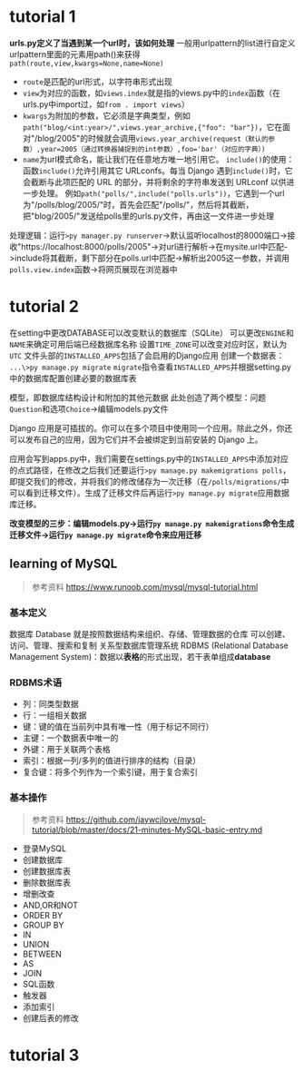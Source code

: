 # tutorial 1
**urls.py定义了当遇到某一个url时，该如何处理**
一般用urlpattern的list进行自定义
urlpattern里面的元素用path()来获得
`path(route,view,kwargs=None,name=None)`
- `route`是匹配的url形式，以字符串形式出现
- `view`为对应的函数，如`views.index`就是指的views.py中的`index`函数（在urls.py中import过，如`from . import views`）
- `kwargs`为附加的参数，它必须是字典类型，例如`path("blog/<int:year>/",views.year_archive,{"foo": "bar"})`，它在面对"/blog/2005"的时候就会调用`views.year_archive(request（默认的参数）,year=2005（通过转换器捕捉到的int参数）,foo='bar'（对应的字典）)`
- `name`为url模式命名，能让我们在任意地方唯一地引用它。
`include()`的使用：函数`include()`允许引用其它 URLconfs。每当 Django 遇到`include()`时，它会截断与此项匹配的 URL 的部分，并将剩余的字符串发送到 URLconf 以供进一步处理。
例如`path("polls/",include("polls.urls"))`，它遇到一个url为"/polls/blog/2005/"时，首先会匹配"/polls/"，然后将其截断，把"blog/2005/"发送给polls里的urls.py文件，再由这一文件进一步处理

处理逻辑：运行`>py manager.py runserver`->默认监听localhost的8000端口->接收"https://localhost:8000/polls/2005"->对url进行解析->在mysite.url中匹配->include将其截断，剩下部分在polls.url中匹配->解析出2005这一参数，并调用`polls.view.index`函数->将网页展现在浏览器中

# tutorial 2
在setting中更改DATABASE可以改变默认的数据库（SQLite）
可以更改`ENGINE`和`NAME`来确定可用后端已经数据库名称
设置`TIME_ZONE`可以改变对应时区，默认为`UTC`
文件头部的`INSTALLED_APPS`包括了会启用的Django应用
创建一个数据表：
`...\>py manage.py migrate`
`migrate`指令查看`INSTALLED_APPS`并根据setting.py中的数据库配置创建必要的数据库表

模型，即数据库结构设计和附加的其他元数据
此处创造了两个模型：问题`Question`和选项`Choice`->编辑models.py文件

Django 应用是可插拔的。你可以在多个项目中使用同一个应用。除此之外，你还可以发布自己的应用，因为它们并不会被绑定到当前安装的 Django 上。

应用会写到apps.py中，我们需要在settings.py中的`INSTALLED_APPS`中添加对应的点式路径，在修改之后我们还要运行`>py manage.py makemigrations polls`，即提交我们的修改，并将我们的修改储存为一次迁移（在`/polls/migrations/`中可以看到迁移文件）。生成了迁移文件后再运行`>py manage.py migrate`应用数据库迁移。

**改变模型的三步：编辑models.py->运行`py manage.py makemigrations`命令生成迁移文件->运行`py manage.py migrate`命令来应用迁移**
## learning of MySQL
> 参考资料 https://www.runoob.com/mysql/mysql-tutorial.html
### 基本定义
数据库 Database 就是按照数据结构来组织、存储、管理数据的仓库
可以创建、访问、管理、搜索和复制
关系型数据库管理系统 RDBMS (Relational Database Management System)：数据以**表格**的形式出现，若干表单组成**database**

### RDBMS术语
- 列：同类型数据
- 行：一组相关数据
- 键：键的值在当前列中具有唯一性（用于标记不同行）
- 主键：一个数据表中唯一的
- 外键：用于关联两个表格
- 索引：根据一列/多列的值进行排序的结构（目录）
- 复合键：将多个列作为一个索引键，用于复合索引

### 基本操作
> 参考资料 https://github.com/jaywcjlove/mysql-tutorial/blob/master/docs/21-minutes-MySQL-basic-entry.md
- 登录MySQL
- 创建数据库
- 创建数据库表
- 删除数据库表
- 增删改查
- AND,OR和NOT
- ORDER BY
- GROUP BY
- IN
- UNION
- BETWEEN
- AS
- JOIN
- SQL函数
- 触发器
- 添加索引
- 创建后表的修改

# tutorial 3